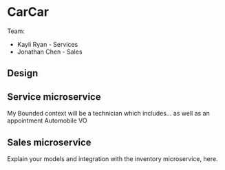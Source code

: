 # CarCar

Team:

* Kayli Ryan - Services
* Jonathan Chen - Sales

## Design

## Service microservice

My Bounded context will be a technician which includes... as well as an appointment 
Automobile VO

## Sales microservice

Explain your models and integration with the inventory
microservice, here.
